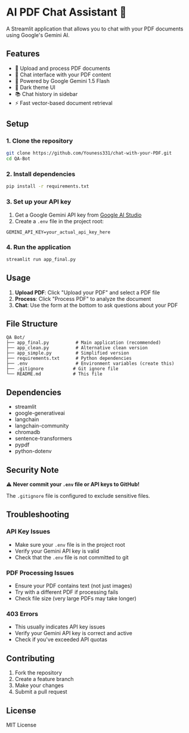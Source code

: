 # AI PDF Chat Assistant 🤖

A Streamlit application that allows you to chat with your PDF documents using Google's Gemini AI.

## Features

- 📄 Upload and process PDF documents
- 💬 Chat interface with your PDF content
- 🤖 Powered by Google Gemini 1.5 Flash
- 🎨 Dark theme UI
- 📚 Chat history in sidebar
- ⚡ Fast vector-based document retrieval

## Setup

### 1. Clone the repository
```bash
git clone https://github.com/Youness331/chat-with-your-PDF.git
cd QA-Bot
```

### 2. Install dependencies
```bash
pip install -r requirements.txt
```

### 3. Set up your API key
1. Get a Google Gemini API key from [Google AI Studio](https://makersuite.google.com/app/apikey)
2. Create a `.env` file in the project root:
```
GEMINI_API_KEY=your_actual_api_key_here
```

### 4. Run the application
```bash
streamlit run app_final.py
```

## Usage

1. **Upload PDF**: Click "Upload your PDF" and select a PDF file
2. **Process**: Click "Process PDF" to analyze the document
3. **Chat**: Use the form at the bottom to ask questions about your PDF

## File Structure

```
QA Bot/
├── app_final.py          # Main application (recommended)
├── app_clean.py          # Alternative clean version
├── app_simple.py         # Simplified version
├── requirements.txt      # Python dependencies
├── .env                  # Environment variables (create this)
├── .gitignore           # Git ignore file
└── README.md            # This file
```

## Dependencies

- streamlit
- google-generativeai
- langchain
- langchain-community
- chromadb
- sentence-transformers
- pypdf
- python-dotenv

## Security Note

⚠️ **Never commit your `.env` file or API keys to GitHub!** 

The `.gitignore` file is configured to exclude sensitive files.

## Troubleshooting

### API Key Issues
- Make sure your `.env` file is in the project root
- Verify your Gemini API key is valid
- Check that the `.env` file is not committed to git

### PDF Processing Issues
- Ensure your PDF contains text (not just images)
- Try with a different PDF if processing fails
- Check file size (very large PDFs may take longer)

### 403 Errors
- This usually indicates API key issues
- Verify your Gemini API key is correct and active
- Check if you've exceeded API quotas

## Contributing

1. Fork the repository
2. Create a feature branch
3. Make your changes
4. Submit a pull request

## License

MIT License